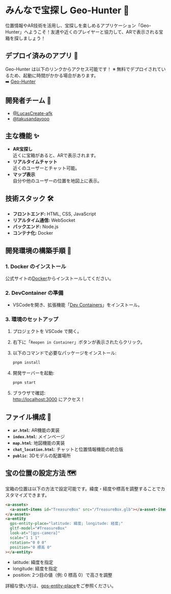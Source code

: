 # みんなで宝探し Geo-Hunter 🎉

位置情報やAR技術を活用し、宝探しを楽しめるアプリケーション「Geo-Hunter」へようこそ！友達や近くのプレイヤーと協力して、ARで表示される宝箱を探しましょう！

## デプロイ済みのアプリ 🚀
Geo-Hunter は以下のリンクからアクセス可能です！ ※ 無料でデプロイされているため、起動に時間がかかる場合があります。  
➡️ [Geo-Hunter](https://geo-hunter-main.onrender.com/)


## 開発者チーム 🤝
- [@LucasCreate-afk](https://github.com/LucasCreate-afk)  
- [@takusandayooo](https://github.com/takusandayooo)
## 主な機能 ✨

- **AR宝探し**  
  近くに宝箱があると、ARで表示されます。
- **リアルタイムチャット**  
  近くのユーザーとチャット可能。
- **マップ表示**  
  自分や他のユーザーの位置を地図上に表示。


## 技術スタック 🛠️

- **フロントエンド:** HTML, CSS, JavaScript  
- **リアルタイム通信:** WebSocket  
- **バックエンド:** Node.js  
- **コンテナ化:** Docker  



## 開発環境の構築手順 🚀

### 1. Docker のインストール  
公式サイトの[Docker](https://www.docker.com/ja-jp/)からインストールしてください。

### 2. DevContainer の準備  
- VSCodeを開き、拡張機能「[Dev Containers](https://marketplace.visualstudio.com/items?itemName=ms-vscode-remote.remote-containers)」をインストール。

### 3. 環境のセットアップ  
1. プロジェクトを VSCode で開く。  
2. 右下に「`Reopen in Container`」ボタンが表示されたらクリック。  
3. 以下のコマンドで必要なパッケージをインストール:  

    ```bash
    pnpm install
    ```

4. 開発サーバーを起動:  

    ```bash
    pnpm start
    ```

5. ブラウザで確認:  
   [http://localhost:3000](http://localhost:3000) にアクセス！


## ファイル構成 📁

- **`ar.html`**: AR機能の実装  
- **`index.html`**: メインページ  
- **`map.html`**: 地図機能の実装  
- **`chat_location.html`**: チャットと位置情報機能の統合版  
- **`public`**: 3Dモデルの配置場所


## 宝の位置の設定方法 🗺️

宝箱の位置は以下の方法で設定可能です。緯度・経度や標高を調整することでカスタマイズできます。

```html
<a-assets>
  <a-asset-items id="TreasureBox" src="/TreasureBox.glb"></a-asset-items>
</a-assets>
<a-entity
  gps-entity-place="latitude: 緯度; longitude: 経度;"
  gltf-model="#TreasureBox"
  look-at="[gps-camera]"
  scale="1 1 1"
  rotation="0 0 0"
  position="0 標高 0"
></a-entity>
```
- latitude: 緯度を指定
- longitude: 経度を指定
- position: 2つ目の値（例: 0 標高 0）で高さを調整

詳細な使い方は、[gps-entity-place](https://github.com/takusandayooo/geo-hunter-main/blob/703da56f91ec71473b3117a0e56a6c6306362fe9/ar.html#L59-L69)をご参照ください。
